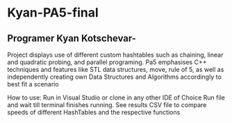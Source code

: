 # Kyan-PA5-final
## Programer Kyan Kotschevar-

Project displays use of different custom hashtables such as chaining, linear and quadratic probing, and parallel programing.
Pa5 emphasises C++ techniques and features like STL data structures, move, rule of 5, as well as independently creating own
Data Structures and Algorithms accordingly to best fit a scenario 


How to use:
Run in Visual Studio or clone in any other IDE of Choice
Run file and wait till terminal finishes running.
See results CSV file to compare speeds of different HashTables and the respective functions

